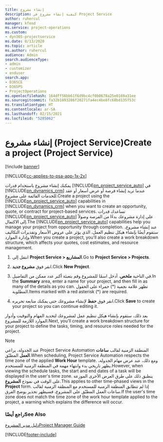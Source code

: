 ```yaml
---
title: إنشاء مشروع
description: كيفية إنشاء مشروع في Project Service
author: ruhercul
manager: kfend
ms.service: project-operations
ms.custom:
- dyn365-projectservice
ms.date: 8/13/2020
ms.topic: article
ms.author: ruhercul
audience: Admin
search.audienceType:
- admin
- customizer
- enduser
search.app:
- D365CE
- D365PS
- ProjectOperations
ms.openlocfilehash: 164dff56bb61f6d9bc4cf0b0678a25e0169a31ee
ms.sourcegitcommit: fa32b1893286f20271fa4ec4be8fc68bd135f53c
ms.translationtype: HT
ms.contentlocale: ar-SA
ms.lasthandoff: 02/15/2021
ms.locfileid: "5285062"
---
```

# <a name="create-a-project-project-service"></a><span data-ttu-id="ca35c-103">إنشاء مشروع (Project Service)</span><span class="sxs-lookup"><span data-stu-id="ca35c-103">Create a project (Project Service)</span></span>

[!include [banner](../includes/psa-now-project-operations.md)]

[!INCLUDE[cc-applies-to-psa-app-1x-2x](../includes/cc-applies-to-psa-app-1x-2x.md)]

<span data-ttu-id="ca35c-104">يمكنك إنشاء مشروع باستخدام قدرات [!INCLUDE[pn_project_service_auto](../includes/pn-project-service-auto.md)] في [!INCLUDE[pn_dynamics_crm](../includes/pn-dynamics-crm.md)] عندما تريد إنشاء فرصة أو عرض أسعار أو عقد للخدمات القائمة على مشروع.</span><span class="sxs-lookup"><span data-stu-id="ca35c-104">Create a project using the [!INCLUDE[pn_project_service_auto](../includes/pn-project-service-auto.md)] capabilities in [!INCLUDE[pn_dynamics_crm](../includes/pn-dynamics-crm.md)] when you want to create an opportunity, quote, or contract for project-based services.</span></span> <span data-ttu-id="ca35c-105">تساعدك قدرات [!INCLUDE[pn_project_service_auto](../includes/pn-project-service-auto.md)] على إدارة مشروعك بدءًا من الفرصة وصولاً إلى الاكتمال.</span><span class="sxs-lookup"><span data-stu-id="ca35c-105">The [!INCLUDE[pn_project_service_auto](../includes/pn-project-service-auto.md)] capabilities help you manage your project from opportunity through completion.</span></span> <span data-ttu-id="ca35c-106">عند إنشاء مشروع، ستقوم أيضًا بإنشاء هيكل تنظيم العمل، الذي يؤثر على عروض الأسعار وتقديرات التكاليف وإدارة الموارد.</span><span class="sxs-lookup"><span data-stu-id="ca35c-106">When you create a project, you’ll also create a work breakdown structure, which affects your quotes, cost estimates, and resource management.</span></span>  
  
1.  <span data-ttu-id="ca35c-107">انتقل إلى **Project Service > المشاريع**.</span><span class="sxs-lookup"><span data-stu-id="ca35c-107">Go to **Project Service > Projects**.</span></span>  
  
2.  <span data-ttu-id="ca35c-108">انقر فوق **مشروع جديد**.</span><span class="sxs-lookup"><span data-stu-id="ca35c-108">Click **New Project**.</span></span>  
  
3.  <span data-ttu-id="ca35c-109">في الناحية **ملخص**، أدخل اسمًا للمشروع وقم بتعبئة أكبر عدد ممكن من التفاصيل.</span><span class="sxs-lookup"><span data-stu-id="ca35c-109">In the **Summary** area, enter a name for your project, and then fill in as many of the details as you can.</span></span> <span data-ttu-id="ca35c-110">تظهر علامة نجمية (\*) حمراء على الحقول المطلوبة.</span><span class="sxs-lookup"><span data-stu-id="ca35c-110">Items marked with a red asterisk (\*) are required.</span></span>  
  
4.  <span data-ttu-id="ca35c-111">انقر فوق **حفظ** لإنشاء مشروعك حتى يمكنك متابعة تحريره.</span><span class="sxs-lookup"><span data-stu-id="ca35c-111">Click **Save** to create your project so you can continue editing it.</span></span>  
  
<span data-ttu-id="ca35c-112">بعد ذلك، ستقوم بإنشاء هيكل تنظيم عمل لمشروعك لتحديد المهام والتوقيت وأدوار الموارد اللازمة للمشروع.</span><span class="sxs-lookup"><span data-stu-id="ca35c-112">Next, you’ll create a work breakdown structure for your project to define the tasks, timing, and resource roles needed for the project.</span></span>  

> [!NOTE]
> <span data-ttu-id="ca35c-113">عند الجدولة، يراعي Project Service Automation المنطقة الزمنية لقالب **ساعات العمل** المطبّق.</span><span class="sxs-lookup"><span data-stu-id="ca35c-113">When scheduling, Project Service Automation respects the time zone of the applied **Work Hour** template.</span></span> <span data-ttu-id="ca35c-114">ومع ذلك، عند عرض مهام الجدولة، يظهر تاريخي بدء وانتهاء مهمة في المنطقة الزمنية للمستخدم.</span><span class="sxs-lookup"><span data-stu-id="ca35c-114">However, when viewing the schedule tasks, the start and end dates of a task will be displayed in the user's time zone.</span></span> <span data-ttu-id="ca35c-115">ينطبق ذلك على طرق العرض الأخرى الموزعة على الوقت في نموذج **المشروع**.</span><span class="sxs-lookup"><span data-stu-id="ca35c-115">This applies to other time-phased views in the **Project** form.</span></span> <span data-ttu-id="ca35c-116">إذا لم تتطابق المنطقة الزمنية للمستخدم مع المنطقة الزمنية لقالب ساعات العمل المطبّق على المشروع، فسيظهر تحذير يوضح الفرق.</span><span class="sxs-lookup"><span data-stu-id="ca35c-116">If the user's time zone does not match the time zone of the work hour template applied to the project, a warning which explains the difference will occur.</span></span> 
  
### <a name="see-also"></a><span data-ttu-id="ca35c-117">راجع أيضًا</span><span class="sxs-lookup"><span data-stu-id="ca35c-117">See Also</span></span>  
 [<span data-ttu-id="ca35c-118">دليل مدير المشروع</span><span class="sxs-lookup"><span data-stu-id="ca35c-118">Project Manager Guide</span></span>](../psa/project-manager-guide.md)


[!INCLUDE[footer-include](../includes/footer-banner.md)]